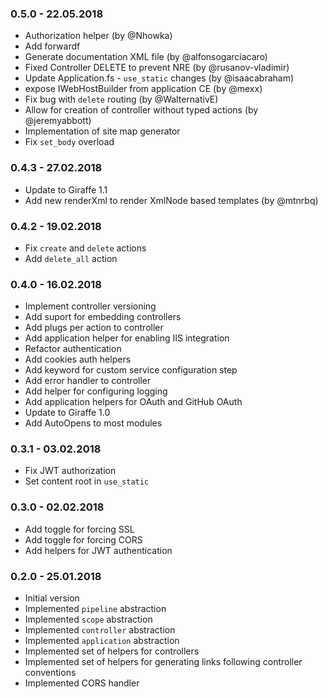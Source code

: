 ### 0.5.0 - 22.05.2018
* Authorization helper (by @Nhowka)
* Add forwardf
* Generate documentation XML file (by @alfonsogarciacaro)
* Fixed Controller DELETE to prevent NRE (by @rusanov-vladimir)
* Update Application.fs - `use_static` changes (by @isaacabraham)
* expose IWebHostBuilder from application CE (by @mexx)
* Fix bug with `delete` routing (by @WalternativE)
* Allow for creation of controller without typed actions (by @jeremyabbott)
* Implementation of site map generator
* Fix `set_body` overload

### 0.4.3 - 27.02.2018
* Update to Giraffe 1.1
* Add new renderXml to render XmlNode based templates  (by @mtnrbq)

### 0.4.2 - 19.02.2018
* Fix `create` and `delete` actions
* Add `delete_all` action

### 0.4.0 - 16.02.2018
* Implement controller versioning
* Add suport for embedding controllers
* Add plugs per action to controller
* Add application helper for enabling IIS integration
* Refactor authentication
* Add cookies auth helpers
* Add keyword for custom service configuration step
* Add error handler to controller
* Add helper for configuring logging
* Add application helpers for OAuth and GitHub OAuth
* Update to Giraffe 1.0
* Add AutoOpens to most modules

### 0.3.1 - 03.02.2018
* Fix JWT authorization
* Set content root in `use_static`

### 0.3.0 - 02.02.2018
* Add toggle for forcing SSL
* Add toggle for forcing CORS
* Add helpers for JWT authentication

### 0.2.0 - 25.01.2018

* Initial version
* Implemented `pipeline` abstraction
* Implemented `scope` abstraction
* Implemented `controller` abstraction
* Implemented `application` abstraction
* Implemented set of helpers for controllers
* Implemented set of helpers for generating links following controller conventions
* Implemented CORS handler